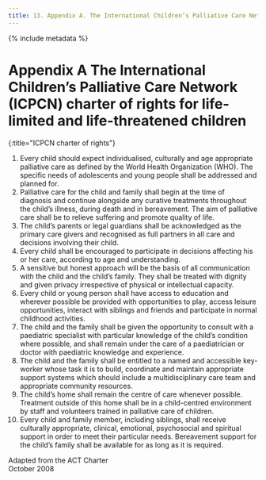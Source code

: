 ```yaml
---
title: 13. Appendix A. The International Children’s Palliative Care Network (ICPCN) charter of rights for life-limited and life-threatened children
---
```

{% include metadata %}

# **Appendix A** The International Children’s Palliative Care Network (ICPCN) charter of rights for life-limited and life-threatened children
{:title="ICPCN charter of rights"}

1. Every child should expect individualised, culturally and age appropriate palliative care as defined by the World Health Organization (WHO). The specific needs of adolescents and young people shall be addressed and planned for.
2. Palliative care for the child and family shall begin at the time of diagnosis and continue alongside any curative treatments throughout the child’s illness, during death and in bereavement. The aim of palliative care shall be to relieve suffering and promote quality of life.
3. The child’s parents or legal guardians shall be acknowledged as the primary care givers and recognised as full partners in all care and decisions involving their child.
4. Every child shall be encouraged to participate in decisions affecting his or her care, according to age and understanding.
5. A sensitive but honest approach will be the basis of all communication with the child and the child’s family. They shall be treated with dignity and given privacy irrespective of physical or intellectual capacity.
6. Every child or young person shall have access to education and wherever possible be provided with opportunities to play, access leisure opportunities, interact with siblings and friends and participate in normal childhood activities.
7. The child and the family shall be given the opportunity to consult with a paediatric specialist with particular knowledge of the child’s condition where possible, and shall remain under the care of a paediatrician or doctor with paediatric knowledge and experience.
8. The child and the family shall be entitled to a named and accessible key-worker whose task it is to build, coordinate and maintain appropriate support systems which should include a multidisciplinary care team and appropriate community resources.
9. The child’s home shall remain the centre of care whenever possible. Treatment outside of this home shall be in a child-centred environment by staff and volunteers trained in palliative care of children.
10. Every child and family member, including siblings, shall receive culturally appropriate, clinical, emotional, psychosocial and spiritual support in order to meet their particular needs. Bereavement support for the child’s family shall be available for as long as it is required.

Adapted from the ACT Charter
<br>October 2008